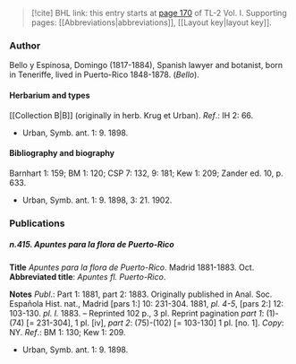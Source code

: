 > [!cite] BHL link: this entry starts at [page 170](https://www.biodiversitylibrary.org/item/103414#page/218/mode/1up) of TL-2 Vol. I.
> Supporting pages: [[Abbreviations|abbreviations]], [[Layout key|layout key]].

### Author

Bello y Espinosa, Domingo (1817-1884), Spanish lawyer and botanist, born in Teneriffe, lived in Puerto-Rico 1848-1878. (*Bello*).

#### Herbarium and types

[[Collection B|B]] (originally in herb. Krug et Urban).
*Ref*.: IH 2: 66.
- Urban, Symb. ant. 1: 9. 1898.

#### Bibliography and biography

Barnhart 1: 159; BM 1: 120; CSP 7: 132, 9: 181; Kew 1: 209; Zander ed. 10, p. 633.
- Urban, Symb. ant. 1: 9. 1898, 3: 21. 1902.

### Publications

##### n.415. Apuntes para la flora de Puerto-Rico

**Title**
*Apuntes para la flora de Puerto-Rico*. Madrid 1881-1883. Oct.
**Abbreviated title**: *Apuntes fl. Puerto-Rico*.

**Notes**
*Publ*.: Part 1: 1881, part 2: 1883. Originally published in Anal. Soc. Española Hist. nat., Madrid \[pars 1:\] 10: 231-304. 1881, *pl. 4-5*, \[pars 2:\] 12: 103-130. *pl. I.* 1883. – Reprinted 102 p., 3 pl. Reprint pagination *part 1*: (1)-(74) \[= 231-304\], 1 pl. \[iv\], *part 2*: (75)-(102) \[= 103-130\] 1 pl. \[no. 1\]. *Copy*: NY.
*Ref*.: BM 1: 130; Kew 1: 209.
- Urban, Symb. ant. 1: 9. 1898.

